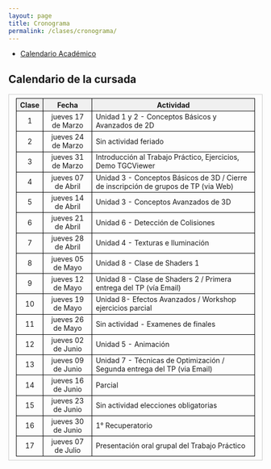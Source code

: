 ```yaml
---
layout: page
title: Cronograma
permalink: /clases/cronograma/
---
```


<style>

table {
  border-collapse: collapse;
  border-spacing: 0;
  font-size: 1em;
  border: 1px solid #CCC;
  margin: 0;
  padding: 0.5em 1em;
}

th {
 font-weight: bold;
  background-color: #F0F0F0;
  border:1px solid #000000;
}

td{
    border:1px solid #000000;
}

</style>

* [Calendario Académico](https://www.frba.utn.edu.ar/es/calendario-academico/)

## Calendario de la cursada

| Clase | Fecha              | Actividad |
|:-----:|:------------------:|-----------|
|  1    | jueves 17 de Marzo | Unidad 1 y 2 - Conceptos Básicos y Avanzados de 2D |
|  2    | jueves 24 de Marzo | Sin actividad feriado |
|  3    | jueves 31 de Marzo | Introducción al Trabajo Práctico, Ejercicios, Demo TGCViewer |
|  4    | jueves 07 de Abril | Unidad 3 - Conceptos Básicos de 3D  / Cierre de inscripción de grupos de TP (via Web) |
|  5    | jueves 14 de Abril | Unidad 3 - Conceptos Avanzados de 3D |
|  6    | jueves 21 de Abril | Unidad 6 - Detección de Colisiones |
|  7    | jueves 28 de Abril | Unidad 4 - Texturas e Iluminación |
|  8    | jueves 05 de Mayo  | Unidad 8 - Clase de Shaders 1 |
|  9    | jueves 12 de Mayo  | Unidad 8 - Clase de Shaders 2 / Primera entrega del TP (vía Email) |
| 10    | jueves 19 de Mayo  | Unidad 8- Efectos Avanzados / Workshop ejercicios parcial |
| 11    | jueves 26 de Mayo  | Sin actividad - Examenes de finales |
| 12    | jueves 02 de Junio | Unidad 5 - Animación |
| 13    | jueves 09 de Junio | Unidad 7 - Técnicas de Optimización / Segunda entrega del TP (via Email) |
| 14    | jueves 16 de Junio | Parcial |
| 15    | jueves 23 de Junio | Sin actividad elecciones obligatorias |
| 16    | jueves 30 de Junio | 1° Recuperatorio |
| 17    | jueves 07 de Julio | Presentación oral grupal del Trabajo Práctico |
